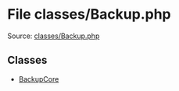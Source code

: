 File classes/Backup.php
=========

Source: [classes/Backup.php](https://github.com/PrestaShop/PrestaShop/blob/1.5.4.0/classes/Backup.php)


Classes
-------

* [BackupCore](class.BackupCore.md)

